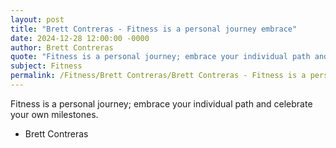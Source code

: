```yaml
---
layout: post
title: "Brett Contreras - Fitness is a personal journey embrace"
date: 2024-12-28 12:00:00 -0000
author: Brett Contreras
quote: "Fitness is a personal journey; embrace your individual path and celebrate your own milestones."
subject: Fitness
permalink: /Fitness/Brett Contreras/Brett Contreras - Fitness is a personal journey embrace
---
```


Fitness is a personal journey; embrace your individual path and celebrate your own milestones.

- Brett Contreras
